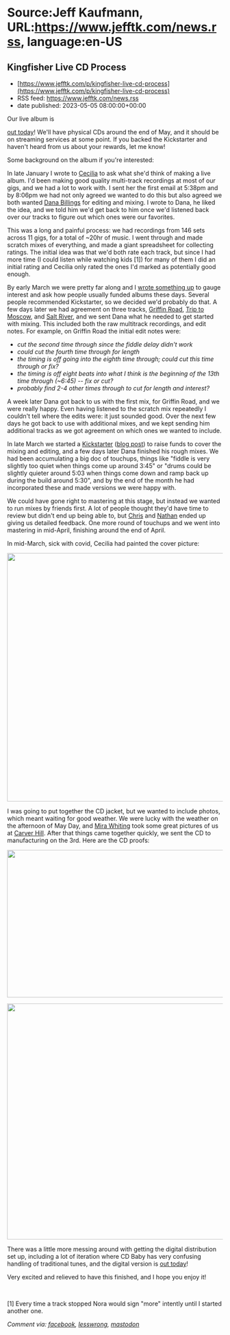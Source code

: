 # Source:Jeff Kaufmann, URL:https://www.jefftk.com/news.rss, language:en-US

## Kingfisher Live CD Process
 - [https://www.jefftk.com/p/kingfisher-live-cd-process](https://www.jefftk.com/p/kingfisher-live-cd-process)
 - RSS feed: https://www.jefftk.com/news.rss
 - date published: 2023-05-05 08:00:00+00:00

<p><span>

Our live album is </span>

<a href="https://kingfisherband.bandcamp.com/album/kingfisher-recorded-live">out
today</a>!  We'll have physical CDs around the end of May, and it
should be on streaming services at some point.  If you backed the
Kickstarter and haven't heard from us about your rewards, let me know!



<p>

Some background on the album if you're interested:

</p>

<p>

In late January I wrote to <a href="https://www.ceciliavacanti.com/">Cecilia</a> to ask what she'd
think of making a live album.  I'd been making good quality
multi-track recordings at most of our gigs, and we had a lot to work
with.  I sent her the first email at 5:38pm and by 8:06pm we had not
only agreed we wanted to do this but also agreed we both wanted <a href="https://danabillings.com/">Dana Billings</a> for editing and
mixing.  I wrote to Dana, he liked the idea, and we told him we'd get
back to him once we'd listened back over our tracks to figure out which
ones were our favorites.

</p>

<p>

This was a long and painful process: we had recordings from 146 sets
across 11 gigs, for a total of ~20hr of music.  I went through and
made scratch mixes of everything, and made a giant spreadsheet for
collecting ratings.  The initial idea was that we'd both rate each
track, but since I had more time (I could listen while watching kids
[1]) for many of them I did an initial rating and Cecilia only rated
the ones I'd marked as potentially good enough.

</p>

<p>

By early March we were pretty far along and I <a href="https://www.jefftk.com/p/live-kingfisher-album">wrote something
up</a> to gauge interest and ask how people usually funded albums
these days.  Several people recommended Kickstarter, so we decided
we'd probably do that.  A few days later we had agreement on three
tracks, <a href="https://kingfisherband.bandcamp.com/track/griffin-road">Griffin
Road</a>, <a href="https://kingfisherband.bandcamp.com/track/trip-to-moscow">Trip
to Moscow</a>, and <a href="https://kingfisherband.bandcamp.com/track/salt-river">Salt
River</a>, and we sent Dana what he needed to get started with mixing.
This included both the raw multitrack recordings, and edit notes.  For
example, on Griffin Road the initial edit notes were:

</p>

<p>

<i>
<ul>
<li>cut the second time through since the fiddle delay didn't work
</li>
<li>could cut the fourth time through for length
</li>
<li>the timing is off going into the eighth time through; could cut this
  time through or fix?
</li>
<li>the timing is off eight beats into what I think is the beginning
    of the 13th time through (~6:45) -- fix or cut?
</li>
<li>probably find 2-4 other times through to cut for length and interest?
</li>
</ul>
</i>

</p>

<p>

A week later Dana got back to us with the first mix, for Griffin Road,
and we were really happy.  Even having listened to the scratch mix
repeatedly I couldn't tell where the edits were: it just sounded
good.  Over the next few days he got back to use with additional
mixes, and we kept sending him additional tracks as we got agreement
on which ones we wanted to include.

</p>

<p>

In late March we started a <a href="https://www.kickstarter.com/projects/jefftk/kingfisher-recorded-live/">Kickstarter</a>
(<a href="https://www.jefftk.com/p/kingfisher-album-kickstarter">blog post</a>) to raise
funds to cover the mixing and editing, and a few days later Dana
finished his rough mixes.  We had been accumulating a big doc of
touchups, things like "fiddle is very slightly too quiet when things
come up around 3:45" or "drums could be slightly quieter around 5:03
when things come down and ramp back up during the build around 5:30",
and by the end of the month he had incorporated these and made
versions we were happy with.

</p>

<p>

We could have gone right to mastering at this stage, but instead we
wanted to run mixes by friends first.  A lot of people thought they'd
have time to review but didn't end up being able to, but <a href="https://soundcloud.com/christopherjacoby">Chris</a> and <a href="https://nathanbishopviolin.wixsite.com/music">Nathan</a> ended
up giving us detailed feedback.  One more round of touchups and we went
into mastering in mid-April, finishing around the end of
April.

</p>

<p>

In mid-March, sick with covid, Cecilia had painted the cover picture:

</p>

<p>

<a href="https://www.jefftk.com/kingfisher-recorded-live-cover-picture-big.jpg"><img class="mobile-fullwidth" height="579" src="https://www.jefftk.com/kingfisher-recorded-live-cover-picture.jpg" width="550" /><div class="image-vertical-spacer"></div></a>

</p>

<p>

I was going to put together the CD jacket, but we wanted to include
photos, which meant waiting for good weather.  We were lucky with the
weather on the afternoon of May Day, and <a href="https://mirawhiting.com/">Mira Whiting</a> took some great
pictures of us at <a href="https://www.carverhillorchard.com/">Carver
Hill</a>.  After that things came together quickly, we sent the CD to
manufacturing on the 3rd.  Here are the CD proofs:

</p>

<p>

<a href="https://www.jefftk.com/kingfisher-jacket-proof-big.png"><img class="mobile-fullwidth" height="344" src="https://www.jefftk.com/kingfisher-jacket-proof.png" width="550" /><div class="image-vertical-spacer"></div></a>

</p>

<p>

<a href="https://www.jefftk.com/kingfisher-disc-proof-big.png"><img class="mobile-fullwidth" height="550" src="https://www.jefftk.com/kingfisher-disc-proof.png" width="550" /><div class="image-vertical-spacer"></div></a>

</p>

<p>

There was a little more messing around with getting the digital
distribution set up, including a lot of iteration where CD Baby has
very confusing handling of traditional tunes, and the digital version
is <a href="https://kingfisherband.bandcamp.com/album/kingfisher-recorded-live">out
today</a>!

</p>

<p>

Very excited and relieved to have this finished, and I hope you enjoy
it!

</p>

<p>
<br />

[1] Every time a track stopped Nora would sign "more" intently until I
started another one.

  </p>

<p><i>Comment via: <a href="https://www.facebook.com/jefftk/posts/pfbid02xnPJE5j8FY99Go5SqAeWMNQHetLZEUxG5wxWWJDydbsZ5S9uutijxi4Pt3qpLC9il">facebook</a>, <a href="https://lesswrong.com/posts/uQTELjcgzpKAZq58b">lesswrong</a>, <a href="https://mastodon.mit.edu/@jefftk/110317149703986925">mastodon</a></i></p>

